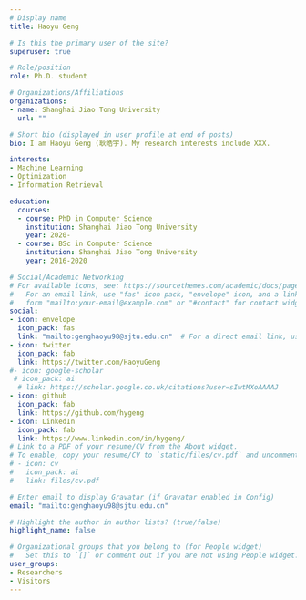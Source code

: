 ```yaml
---
# Display name
title: Haoyu Geng

# Is this the primary user of the site?
superuser: true

# Role/position
role: Ph.D. student

# Organizations/Affiliations
organizations:
- name: Shanghai Jiao Tong University
  url: ""

# Short bio (displayed in user profile at end of posts)
bio: I am Haoyu Geng (耿皓宇). My research interests include XXX.

interests:
- Machine Learning
- Optimization
- Information Retrieval

education:
  courses:
  - course: PhD in Computer Science
    institution: Shanghai Jiao Tong University
    year: 2020-
  - course: BSc in Computer Science
    institution: Shanghai Jiao Tong University
    year: 2016-2020

# Social/Academic Networking
# For available icons, see: https://sourcethemes.com/academic/docs/page-builder/#icons
#   For an email link, use "fas" icon pack, "envelope" icon, and a link in the
#   form "mailto:your-email@example.com" or "#contact" for contact widget.
social:
- icon: envelope
  icon_pack: fas
  link: "mailto:genghaoyu98@sjtu.edu.cn"  # For a direct email link, use "mailto:test@example.org".
- icon: twitter
  icon_pack: fab
  link: https://twitter.com/HaoyuGeng
#- icon: google-scholar
 # icon_pack: ai
  # link: https://scholar.google.co.uk/citations?user=sIwtMXoAAAAJ
- icon: github
  icon_pack: fab
  link: https://github.com/hygeng
- icon: LinkedIn
  icon_pack: fab
  link: https://www.linkedin.com/in/hygeng/
# Link to a PDF of your resume/CV from the About widget.
# To enable, copy your resume/CV to `static/files/cv.pdf` and uncomment the lines below.
# - icon: cv
#   icon_pack: ai
#   link: files/cv.pdf

# Enter email to display Gravatar (if Gravatar enabled in Config)
email: "mailto:genghaoyu98@sjtu.edu.cn"

# Highlight the author in author lists? (true/false)
highlight_name: false

# Organizational groups that you belong to (for People widget)
#   Set this to `[]` or comment out if you are not using People widget.
user_groups:
- Researchers
- Visitors
---
```



